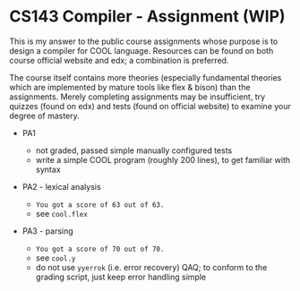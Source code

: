 # CS143 Compiler - Assignment (WIP)
This is my answer to the public course assignments whose purpose is to design a compiler for COOL language. Resources can be found on both course official website and edx; a combination is preferred.

The course itself contains more theories (especially fundamental theories which are implemented by mature tools like flex & bison) than the assignments. Merely completing assignments may be insufficient, try quizzes (found on edx) and tests (found on official website) to examine your degree of mastery.

* PA1
  * not graded, passed simple manually configured tests
  * write a simple COOL program (roughly 200 lines), to get familiar with syntax

* PA2 - lexical analysis
  * `You got a score of 63 out of 63.`
  * see `cool.flex`

* PA3 - parsing
  * `You got a score of 70 out of 70.`
  * see `cool.y`
  * do not use `yyerrok` (i.e. error recovery) QAQ; to conform to the grading script, just keep error handling simple

